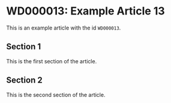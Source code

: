 # WD000013: Example Article 13

This is an example article with the id `WD000013`.

## Section 1

This is the first section of the article.

## Section 2

This is the second section of the article.
